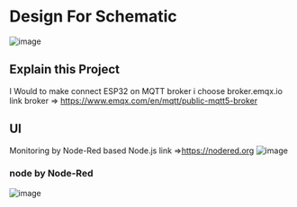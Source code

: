 # Design For Schematic
![image](https://github.com/TuBagus7/MQTT_Basic/assets/88296190/6dfc44d6-9196-4172-919d-a06b9463b09c)

## Explain this Project
I Would to make connect ESP32 on MQTT broker i choose broker.emqx.io
link broker => https://www.emqx.com/en/mqtt/public-mqtt5-broker

## UI 
Monitoring by Node-Red based Node.js
link =>https://nodered.org
![image](https://github.com/TuBagus7/MQTT_Basic/assets/88296190/58060ec2-5778-4671-abcd-b8d7afa4288f)
### node by Node-Red
![image](https://github.com/TuBagus7/MQTT_Basic/assets/88296190/5eaf72f0-e824-4e51-a7f7-d42a91ca1530)



